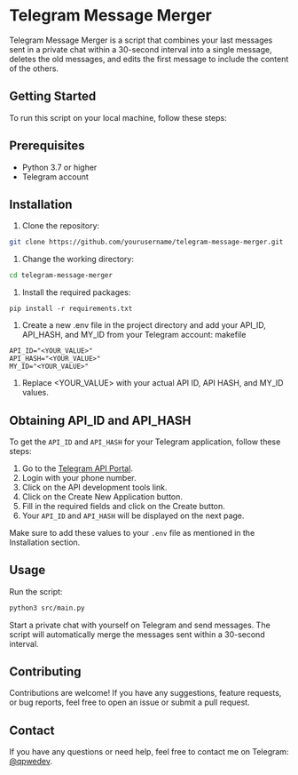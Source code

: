 # Telegram Message Merger

Telegram Message Merger is a script that combines your last messages sent in a private chat within a 30-second interval into a single message, deletes the old messages, and edits the first message to include the content of the others.

## Getting Started

To run this script on your local machine, follow these steps:

## Prerequisites

- Python 3.7 or higher
- Telegram account

## Installation

1. Clone the repository:

```bash
git clone https://github.com/yourusername/telegram-message-merger.git
```

1. Change the working directory:

```bash
cd telegram-message-merger
```

1. Install the required packages:

```
pip install -r requirements.txt
```

1. Create a new .env file in the project directory and add your API_ID, API_HASH, and MY_ID from your Telegram account:
   makefile

```
API_ID="<YOUR_VALUE>"
API_HASH="<YOUR_VALUE>"
MY_ID="<YOUR_VALUE>"
```

1. Replace <YOUR_VALUE> with your actual API ID, API HASH, and MY_ID values.

## Obtaining API_ID and API_HASH

To get the `API_ID` and `API_HASH` for your Telegram application, follow these steps:

1. Go to the [Telegram API Portal](https://my.telegram.org/).
1. Login with your phone number.
1. Click on the API development tools link.
1. Click on the Create New Application button.
1. Fill in the required fields and click on the Create button.
1. Your `API_ID` and `API_HASH` will be displayed on the next page.

Make sure to add these values to your `.env` file as mentioned in the Installation section.

## Usage

Run the script:

```bash
python3 src/main.py
```

Start a private chat with yourself on Telegram and send messages. The script will automatically merge the messages sent within a 30-second interval.

## Contributing

Contributions are welcome! If you have any suggestions, feature requests, or bug reports, feel free to open an issue or submit a pull request.

## Contact

If you have any questions or need help, feel free to contact me on Telegram: [@qpwedev](https://t.me/qpwedev).
